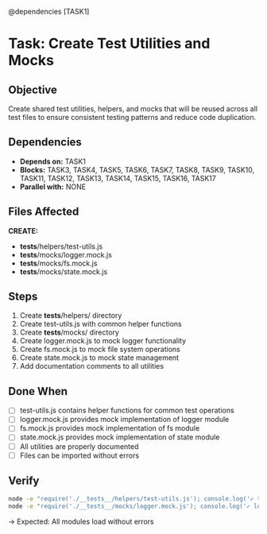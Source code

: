 @dependencies [TASK1]
# Task: Create Test Utilities and Mocks

## Objective
Create shared test utilities, helpers, and mocks that will be reused across all test files to ensure consistent testing patterns and reduce code duplication.

## Dependencies
- **Depends on:** TASK1
- **Blocks:** TASK3, TASK4, TASK5, TASK6, TASK7, TASK8, TASK9, TASK10, TASK11, TASK12, TASK13, TASK14, TASK15, TASK16, TASK17
- **Parallel with:** NONE

## Files Affected
**CREATE:**
- __tests__/helpers/test-utils.js
- __tests__/mocks/logger.mock.js
- __tests__/mocks/fs.mock.js
- __tests__/mocks/state.mock.js

## Steps
1. Create __tests__/helpers/ directory
2. Create test-utils.js with common helper functions
3. Create __tests__/mocks/ directory
4. Create logger.mock.js to mock logger functionality
5. Create fs.mock.js to mock file system operations
6. Create state.mock.js to mock state management
7. Add documentation comments to all utilities

## Done When
- [ ] test-utils.js contains helper functions for common test operations
- [ ] logger.mock.js provides mock implementation of logger module
- [ ] fs.mock.js provides mock implementation of fs module
- [ ] state.mock.js provides mock implementation of state module
- [ ] All utilities are properly documented
- [ ] Files can be imported without errors

## Verify
```bash
node -e "require('./__tests__/helpers/test-utils.js'); console.log('✓ test-utils loaded')"
node -e "require('./__tests__/mocks/logger.mock.js'); console.log('✓ logger.mock loaded')"
```
→ Expected: All modules load without errors
